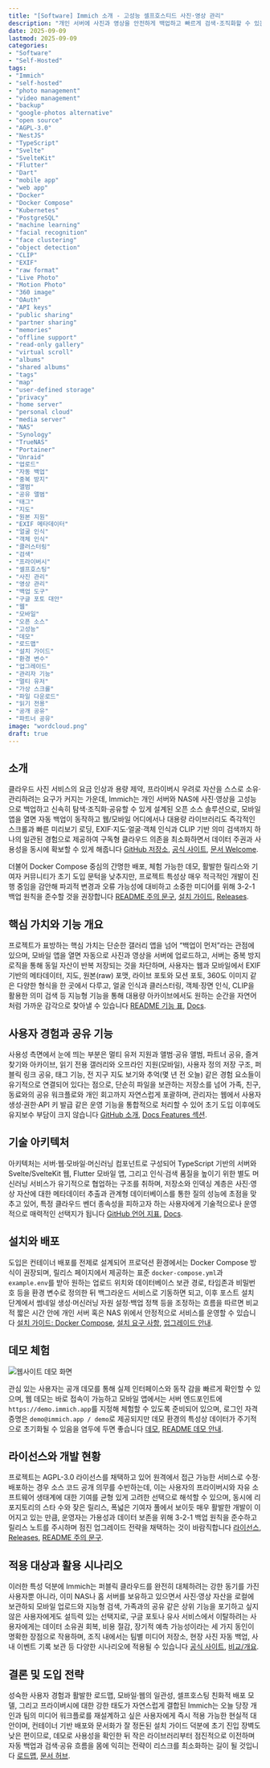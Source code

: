 ```yaml
---
title: "[Software] Immich 소개 - 고성능 셀프호스티드 사진·영상 관리"
description: "개인 서버에 사진과 영상을 안전하게 백업하고 빠르게 검색·조직화할 수 있는 고성능 오픈 소스 ‘Immich’를 소개하며, 주요 기능과 설치 방법, 데모 접속, 라이선스와 활발한 개발 현황, 프라이버시 장점과 실제 운영 시 고려할 점까지 한 번에 정리합니다."
date: 2025-09-09
lastmod: 2025-09-09
categories:
- "Software"
- "Self-Hosted"
tags:
- "Immich"
- "self-hosted"
- "photo management"
- "video management"
- "backup"
- "google-photos alternative"
- "open source"
- "AGPL-3.0"
- "NestJS"
- "TypeScript"
- "Svelte"
- "SvelteKit"
- "Flutter"
- "Dart"
- "mobile app"
- "web app"
- "Docker"
- "Docker Compose"
- "Kubernetes"
- "PostgreSQL"
- "machine learning"
- "facial recognition"
- "face clustering"
- "object detection"
- "CLIP"
- "EXIF"
- "raw format"
- "Live Photo"
- "Motion Photo"
- "360 image"
- "OAuth"
- "API keys"
- "public sharing"
- "partner sharing"
- "memories"
- "offline support"
- "read-only gallery"
- "virtual scroll"
- "albums"
- "shared albums"
- "tags"
- "map"
- "user-defined storage"
- "privacy"
- "home server"
- "personal cloud"
- "media server"
- "NAS"
- "Synology"
- "TrueNAS"
- "Portainer"
- "Unraid"
- "업로드"
- "자동 백업"
- "중복 방지"
- "앨범"
- "공유 앨범"
- "태그"
- "지도"
- "원본 지원"
- "EXIF 메타데이터"
- "얼굴 인식"
- "객체 인식"
- "클러스터링"
- "검색"
- "프라이버시"
- "셀프호스팅"
- "사진 관리"
- "영상 관리"
- "백업 도구"
- "구글 포토 대안"
- "웹"
- "모바일"
- "오픈 소스"
- "고성능"
- "데모"
- "로드맵"
- "설치 가이드"
- "환경 변수"
- "업그레이드"
- "관리자 기능"
- "멀티 유저"
- "가상 스크롤"
- "파일 다운로드"
- "읽기 전용"
- "공개 공유"
- "파트너 공유"
image: "wordcloud.png"
draft: true
---
```



## 소개

클라우드 사진 서비스의 요금 인상과 용량 제약, 프라이버시 우려로 자산을 스스로 소유·관리하려는 요구가 커지는 가운데, Immich는 개인 서버와 NAS에 사진·영상을 고성능으로 백업하고 신속히 탐색·조직화·공유할 수 있게 설계된 오픈 소스 솔루션으로, 모바일 앱을 열면 자동 백업이 동작하고 웹/모바일 어디에서나 대용량 라이브러리도 즉각적인 스크롤과 빠른 미리보기 로딩, EXIF·지도·얼굴·객체 인식과 CLIP 기반 의미 검색까지 하나의 일관된 경험으로 제공하여 구독형 클라우드 의존을 최소화하면서 데이터 주권과 사용성을 동시에 확보할 수 있게 해줍니다 [GitHub 저장소](https://github.com/immich-app/immich), [공식 사이트](https://immich.app/), [문서 Welcome](https://immich.app/docs/overview/welcome/).

더불어 Docker Compose 중심의 간명한 배포, 체험 가능한 데모, 활발한 릴리스와 기여자 커뮤니티가 초기 도입 문턱을 낮추지만, 프로젝트 특성상 매우 적극적인 개발이 진행 중임을 감안해 파괴적 변경과 오류 가능성에 대비하고 소중한 미디어를 위해 3-2-1 백업 원칙을 준수할 것을 권장합니다 [README 주의 문구](https://github.com/immich-app/immich#disclaimer), [설치 가이드](https://immich.app/docs/install/docker-compose/), [Releases](https://github.com/immich-app/immich/releases).

## 핵심 가치와 기능 개요

프로젝트가 표방하는 핵심 가치는 단순한 갤러리 앱을 넘어 “백업이 먼저”라는 관점에 있으며, 모바일 앱을 열면 자동으로 사진과 영상을 서버에 업로드하고, 서버는 중복 방지 로직을 통해 동일 자산이 반복 저장되는 것을 차단하며, 사용자는 웹과 모바일에서 EXIF 기반의 메타데이터, 지도, 원본(raw) 포맷, 라이브 포토와 모션 포토, 360도 이미지 같은 다양한 형식을 한 곳에서 다루고, 얼굴 인식과 클러스터링, 객체·장면 인식, CLIP을 활용한 의미 검색 등 지능형 기능을 통해 대용량 아카이브에서도 원하는 순간을 자연어처럼 가까운 감각으로 찾아낼 수 있습니다 [README 기능 표](https://github.com/immich-app/immich#features), [Docs](https://immich.app/docs/).

## 사용자 경험과 공유 기능

사용성 측면에서 눈에 띄는 부분은 멀티 유저 지원과 앨범·공유 앨범, 파트너 공유, 즐겨찾기와 아카이브, 읽기 전용 갤러리와 오프라인 지원(모바일), 사용자 정의 저장 구조, 퍼블릭 링크 공유, 태그 기능, 전 지구 지도 보기와 추억(몇 년 전 오늘) 같은 경험 요소들이 유기적으로 연결되어 있다는 점으로, 단순히 파일을 보관하는 저장소를 넘어 가족, 친구, 동료와의 공유 워크플로와 개인 회고까지 자연스럽게 포괄하며, 관리자는 웹에서 사용자 생성·권한·API 키 발급 같은 운영 기능을 통합적으로 처리할 수 있어 초기 도입 이후에도 유지보수 부담이 크지 않습니다 [GitHub 소개](https://github.com/immich-app/immich), [Docs Features 섹션](https://immich.app/docs/features/overview/).

## 기술 아키텍처

아키텍처는 서버·웹·모바일·머신러닝 컴포넌트로 구성되어 TypeScript 기반의 서버와 Svelte/SvelteKit 웹, Flutter 모바일 앱, 그리고 인식·검색 품질을 높이기 위한 별도 머신러닝 서비스가 유기적으로 협업하는 구조를 취하며, 저장소와 인덱싱 계층은 사진·영상 자산에 대한 메타데이터 추출과 관계형 데이터베이스를 통한 질의 성능에 초점을 맞추고 있어, 특정 클라우드 벤더 종속성을 피하고자 하는 사용자에게 기술적으로나 운영적으로 매력적인 선택지가 됩니다 [GitHub 언어 지표](https://github.com/immich-app/immich), [Docs](https://immich.app/docs/).

## 설치와 배포

도입은 컨테이너 배포를 전제로 설계되어 프로덕션 환경에서는 Docker Compose 방식이 권장되며, 릴리스 페이지에서 제공하는 표준 `docker-compose.yml`과 `example.env`를 받아 원하는 업로드 위치와 데이터베이스 보관 경로, 타임존과 비밀번호 등을 환경 변수로 정의한 뒤 백그라운드 서비스로 기동하면 되고, 이후 포스트 설치 단계에서 썸네일 생성·머신러닝 자원 설정·백업 정책 등을 조정하는 흐름을 따르면 비교적 짧은 시간 안에 개인 서버 혹은 NAS 위에서 안정적으로 서비스를 운영할 수 있습니다 [설치 가이드: Docker Compose](https://immich.app/docs/install/docker-compose/), [설치 요구 사항](https://immich.app/docs/install/requirements/), [업그레이드 안내](https://immich.app/docs/install/upgrading/).

## 데모 체험

![웹사이트 데모 화면](image_demo.png)

관심 있는 사용자는 공개 데모를 통해 실제 인터페이스와 동작 감을 빠르게 확인할 수 있으며, 웹 데모는 바로 접속이 가능하고 모바일 앱에서는 서버 엔드포인트에 `https://demo.immich.app`를 지정해 체험할 수 있도록 준비되어 있으며, 로그인 자격 증명은 `demo@immich.app / demo`로 제공되지만 데모 환경의 특성상 데이터가 주기적으로 초기화될 수 있음을 염두에 두면 좋습니다 [데모](https://demo.immich.app), [README 데모 안내](https://github.com/immich-app/immich#demo).

## 라이선스와 개발 현황

프로젝트는 AGPL-3.0 라이선스를 채택하고 있어 원격에서 접근 가능한 서비스로 수정·배포하는 경우 소스 코드 공개 의무를 수반하는데, 이는 사용자의 프라이버시와 자유 소프트웨어 생태계에 대한 기여를 균형 있게 고려한 선택으로 해석할 수 있으며, 동시에 리포지토리의 스타 수와 잦은 릴리스, 폭넓은 기여자 풀에서 보이듯 매우 활발한 개발이 이어지고 있는 만큼, 운영자는 가용성과 데이터 보존을 위해 3-2-1 백업 원칙을 준수하고 릴리스 노트를 주시하며 점진 업그레이드 전략을 채택하는 것이 바람직합니다 [라이선스](https://opensource.org/license/agpl-v3), [Releases](https://github.com/immich-app/immich/releases), [README 주의 문구](https://github.com/immich-app/immich#disclaimer).

## 적용 대상과 활용 시나리오

이러한 특성 덕분에 Immich는 퍼블릭 클라우드를 완전히 대체하려는 강한 동기를 가진 사용자뿐 아니라, 이미 NAS나 홈 서버를 보유하고 있으면서 사진·영상 자산을 로컬에 보관하되 모바일 업로드와 지능형 검색, 가족과의 공유 같은 상위 기능을 포기하고 싶지 않은 사용자에게도 설득력 있는 선택지로, 구글 포토나 유사 서비스에서 이탈하려는 사용자에게는 데이터 소유권 회복, 비용 절감, 장기적 예측 가능성이라는 세 가지 동인이 명확한 장점으로 작용하며, 조직 내에서는 팀별 미디어 저장소, 현장 사진 자동 백업, 사내 이벤트 기록 보관 등 다양한 시나리오에 적용될 수 있습니다 [공식 사이트](https://immich.app/), [비교/개요](https://immich.app/docs/overview/comparison/).

## 결론 및 도입 전략

성숙한 사용자 경험과 활발한 로드맵, 모바일·웹의 일관성, 셀프호스팅 친화적 배포 모델, 그리고 프라이버시에 대한 강한 태도가 자연스럽게 결합된 Immich는 오늘 당장 개인과 팀의 미디어 워크플로를 재설계하고 싶은 사용자에게 즉시 적용 가능한 현실적 대안이며, 컨테이너 기반 배포와 문서화가 잘 정돈된 설치 가이드 덕분에 초기 진입 장벽도 낮은 편이므로, 데모로 사용성을 확인한 뒤 작은 라이브러리부터 점진적으로 이전하며 자동 백업과 검색·공유 흐름을 몸에 익히는 전략이 리스크를 최소화하는 길이 될 것입니다 [로드맵](https://immich.app/roadmap), [문서 허브](https://immich.app/docs/).


